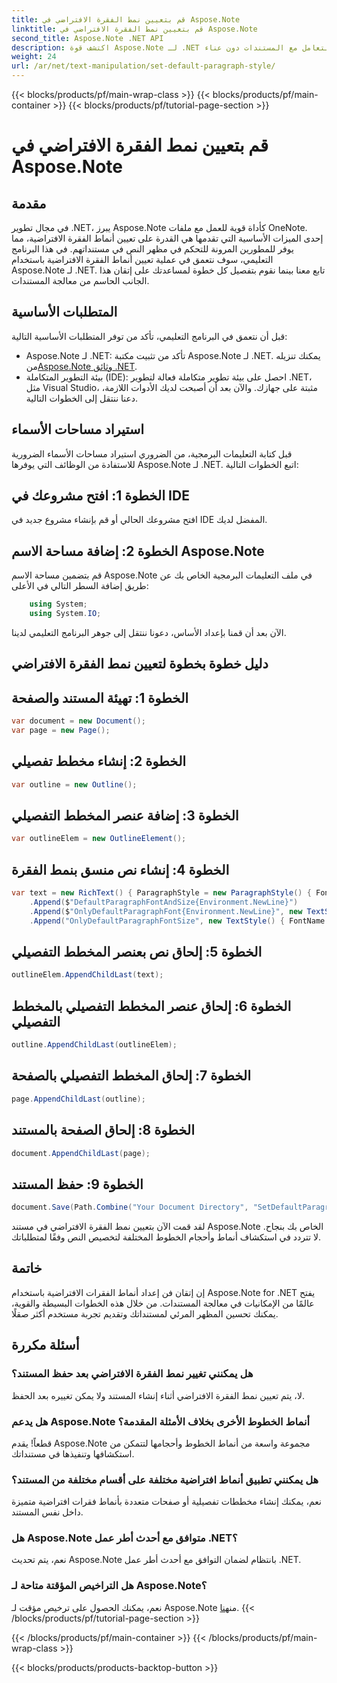 ```yaml
---
title: قم بتعيين نمط الفقرة الافتراضي في Aspose.Note
linktitle: قم بتعيين نمط الفقرة الافتراضي في Aspose.Note
second_title: Aspose.Note .NET API
description: اكتشف قوة Aspose.Note لـ .NET من خلال دليلنا خطوة بخطوة حول تعيين أنماط الفقرة الافتراضية. ارفع مهاراتك في التعامل مع المستندات دون عناء.
weight: 24
url: /ar/net/text-manipulation/set-default-paragraph-style/
---
```


{{< blocks/products/pf/main-wrap-class >}}
{{< blocks/products/pf/main-container >}}
{{< blocks/products/pf/tutorial-page-section >}}

# قم بتعيين نمط الفقرة الافتراضي في Aspose.Note

## مقدمة
في مجال تطوير .NET، يبرز Aspose.Note كأداة قوية للعمل مع ملفات OneNote. إحدى الميزات الأساسية التي تقدمها هي القدرة على تعيين أنماط الفقرة الافتراضية، مما يوفر للمطورين المرونة للتحكم في مظهر النص في مستنداتهم. في هذا البرنامج التعليمي، سوف نتعمق في عملية تعيين أنماط الفقرة الافتراضية باستخدام Aspose.Note لـ .NET. تابع معنا بينما نقوم بتفصيل كل خطوة لمساعدتك على إتقان هذا الجانب الحاسم من معالجة المستندات.
## المتطلبات الأساسية
قبل أن نتعمق في البرنامج التعليمي، تأكد من توفر المتطلبات الأساسية التالية:
- Aspose.Note لـ .NET: تأكد من تثبيت مكتبة Aspose.Note لـ .NET. يمكنك تنزيله من[Aspose.Note وثائق .NET](https://reference.aspose.com/note/net/).
- بيئة التطوير المتكاملة (IDE): احصل على بيئة تطوير متكاملة فعالة لتطوير .NET، مثل Visual Studio، مثبتة على جهازك.
والآن بعد أن أصبحت لديك الأدوات اللازمة، دعنا ننتقل إلى الخطوات التالية.
## استيراد مساحات الأسماء
قبل كتابة التعليمات البرمجية، من الضروري استيراد مساحات الأسماء الضرورية للاستفادة من الوظائف التي يوفرها Aspose.Note لـ .NET. اتبع الخطوات التالية:
## الخطوة 1: افتح مشروعك في IDE
افتح مشروعك الحالي أو قم بإنشاء مشروع جديد في IDE المفضل لديك.
## الخطوة 2: إضافة مساحة الاسم Aspose.Note
قم بتضمين مساحة الاسم Aspose.Note في ملف التعليمات البرمجية الخاص بك عن طريق إضافة السطر التالي في الأعلى:
```csharp
    using System;
    using System.IO;
```
الآن بعد أن قمنا بإعداد الأساس، دعونا ننتقل إلى جوهر البرنامج التعليمي لدينا.
## دليل خطوة بخطوة لتعيين نمط الفقرة الافتراضي
## الخطوة 1: تهيئة المستند والصفحة
```csharp
var document = new Document();
var page = new Page();
```
## الخطوة 2: إنشاء مخطط تفصيلي
```csharp
var outline = new Outline();
```
## الخطوة 3: إضافة عنصر المخطط التفصيلي
```csharp
var outlineElem = new OutlineElement();
```
## الخطوة 4: إنشاء نص منسق بنمط الفقرة
```csharp
var text = new RichText() { ParagraphStyle = new ParagraphStyle() { FontName = "Courier New", FontSize = 20 } }
    .Append($"DefaultParagraphFontAndSize{Environment.NewLine}")
    .Append($"OnlyDefaultParagraphFont{Environment.NewLine}", new TextStyle() { FontSize = 14 })
    .Append("OnlyDefaultParagraphFontSize", new TextStyle() { FontName = "Verdana" });
```
## الخطوة 5: إلحاق نص بعنصر المخطط التفصيلي
```csharp
outlineElem.AppendChildLast(text);
```
## الخطوة 6: إلحاق عنصر المخطط التفصيلي بالمخطط التفصيلي
```csharp
outline.AppendChildLast(outlineElem);
```
## الخطوة 7: إلحاق المخطط التفصيلي بالصفحة
```csharp
page.AppendChildLast(outline);
```
## الخطوة 8: إلحاق الصفحة بالمستند
```csharp
document.AppendChildLast(page);
```
## الخطوة 9: حفظ المستند
```csharp
document.Save(Path.Combine("Your Document Directory", "SetDefaultParagraphStyle.one"));
```
لقد قمت الآن بتعيين نمط الفقرة الافتراضي في مستند Aspose.Note الخاص بك بنجاح. لا تتردد في استكشاف أنماط وأحجام الخطوط المختلفة لتخصيص النص وفقًا لمتطلباتك.
## خاتمة
إن إتقان فن إعداد أنماط الفقرات الافتراضية باستخدام Aspose.Note for .NET يفتح عالمًا من الإمكانيات في معالجة المستندات. من خلال هذه الخطوات البسيطة والقوية، يمكنك تحسين المظهر المرئي لمستنداتك وتقديم تجربة مستخدم أكثر صقلًا.
## أسئلة مكررة
### هل يمكنني تغيير نمط الفقرة الافتراضي بعد حفظ المستند؟
لا، يتم تعيين نمط الفقرة الافتراضي أثناء إنشاء المستند ولا يمكن تغييره بعد الحفظ.
### هل يدعم Aspose.Note أنماط الخطوط الأخرى بخلاف الأمثلة المقدمة؟
قطعاً! يقدم Aspose.Note مجموعة واسعة من أنماط الخطوط وأحجامها لتتمكن من استكشافها وتنفيذها في مستنداتك.
### هل يمكنني تطبيق أنماط افتراضية مختلفة على أقسام مختلفة من المستند؟
نعم، يمكنك إنشاء مخططات تفصيلية أو صفحات متعددة بأنماط فقرات افتراضية متميزة داخل نفس المستند.
### هل Aspose.Note متوافق مع أحدث أطر عمل .NET؟
نعم، يتم تحديث Aspose.Note بانتظام لضمان التوافق مع أحدث أطر عمل .NET.
### هل التراخيص المؤقتة متاحة لـ Aspose.Note؟
 نعم، يمكنك الحصول على ترخيص مؤقت لـ Aspose.Note من[هنا](https://purchase.aspose.com/temporary-license/).
{{< /blocks/products/pf/tutorial-page-section >}}

{{< /blocks/products/pf/main-container >}}
{{< /blocks/products/pf/main-wrap-class >}}

{{< blocks/products/products-backtop-button >}}
